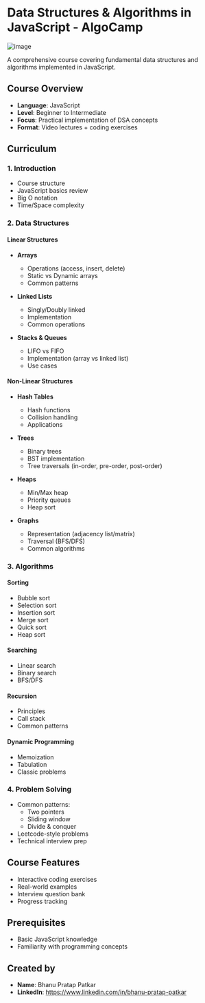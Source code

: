 # Data Structures & Algorithms in JavaScript - AlgoCamp

![image](https://github.com/user-attachments/assets/3d2c58a5-1e2e-47e0-83b9-08fee74dafe6)

A comprehensive course covering fundamental data structures and algorithms implemented in JavaScript.

## Course Overview

- **Language**: JavaScript
- **Level**: Beginner to Intermediate
- **Focus**: Practical implementation of DSA concepts
- **Format**: Video lectures + coding exercises

## Curriculum

### 1. Introduction

- Course structure
- JavaScript basics review
- Big O notation
- Time/Space complexity

### 2. Data Structures

#### Linear Structures

- **Arrays**
  - Operations (access, insert, delete)
  - Static vs Dynamic arrays
  - Common patterns
- **Linked Lists**

  - Singly/Doubly linked
  - Implementation
  - Common operations

- **Stacks & Queues**
  - LIFO vs FIFO
  - Implementation (array vs linked list)
  - Use cases

#### Non-Linear Structures

- **Hash Tables**

  - Hash functions
  - Collision handling
  - Applications

- **Trees**

  - Binary trees
  - BST implementation
  - Tree traversals (in-order, pre-order, post-order)

- **Heaps**

  - Min/Max heap
  - Priority queues
  - Heap sort

- **Graphs**
  - Representation (adjacency list/matrix)
  - Traversal (BFS/DFS)
  - Common algorithms

### 3. Algorithms

#### Sorting

- Bubble sort
- Selection sort
- Insertion sort
- Merge sort
- Quick sort
- Heap sort

#### Searching

- Linear search
- Binary search
- BFS/DFS

#### Recursion

- Principles
- Call stack
- Common patterns

#### Dynamic Programming

- Memoization
- Tabulation
- Classic problems

### 4. Problem Solving

- Common patterns:
  - Two pointers
  - Sliding window
  - Divide & conquer
- Leetcode-style problems
- Technical interview prep

## Course Features

- Interactive coding exercises
- Real-world examples
- Interview question bank
- Progress tracking

## Prerequisites

- Basic JavaScript knowledge
- Familiarity with programming concepts

## Created by

- **Name**: Bhanu Pratap Patkar
- **LinkedIn**: https://www.linkedin.com/in/bhanu-pratap-patkar
